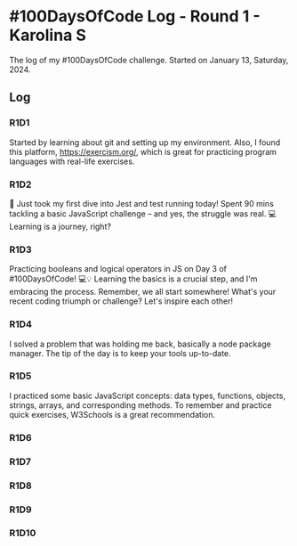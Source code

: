 # #100DaysOfCode Log - Round 1 - Karolina S

The log of my #100DaysOfCode challenge. Started on January 13, Saturday, 2024.

## Log

### R1D1 
Started by learning about git and setting up my environment. Also, I found this platform, https://exercism.org/, which is great for practicing program languages with real-life exercises.

### R1D2
🚀 Just took my first dive into Jest and test running today! Spent 90 mins tackling a basic JavaScript challenge – and yes, the struggle was real. 💻 Learning is a journey, right?

### R1D3
Practicing booleans and logical operators in JS on Day 3 of #100DaysOfCode! 💻💡 Learning the basics is a crucial step, and I'm embracing the process. Remember, we all start somewhere! What's your recent coding triumph or challenge? Let's inspire each other! 

### R1D4
I solved a problem that was holding me back, basically a node package manager. The tip of the day is to keep your tools up-to-date.


### R1D5
I practiced some basic JavaScript concepts: data types, functions, objects, strings, arrays, and corresponding methods. To remember and practice quick exercises, W3Schools is a great recommendation.

### R1D6


### R1D7


### R1D8


### R1D9


### R1D10
